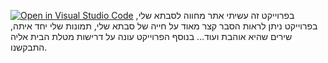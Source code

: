 [![Open in Visual Studio Code](https://classroom.github.com/assets/open-in-vscode-c66648af7eb3fe8bc4f294546bfd86ef473780cde1dea487d3c4ff354943c9ae.svg)](https://classroom.github.com/online_ide?assignment_repo_id=7552120&assignment_repo_type=AssignmentRepo)
בפרוייקט זה עשיתי אתר מחווה לסבתא שלי, בפרוייקט ניתן לראות הסבר קצר מאוד על חייה של סבתא שלי, תמונות שלי יחד איתה, שירים שהיא אוהבת ועוד...
בנוסף הפרוייקט עונה על דרישות מטלת הבית אליה התבקשנו.

